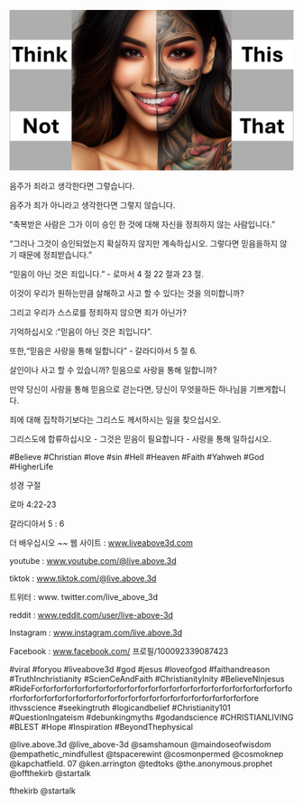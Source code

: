 ![Video cover image](../cover.jpg "cover photo")

음주가 죄라고 생각한다면 그렇습니다.

음주가 죄가 아니라고 생각한다면 그렇지 않습니다.

“축복받은 사람은 그가 이미 승인 한 것에 대해 자신을 정죄하지 않는 사람입니다.”

“그러나 그것이 승인되었는지 확실하지 않지만 계속하십시오. 그렇다면 믿음을하지 않기 때문에 정죄받습니다.”

“믿음이 아닌 것은 죄입니다.” - 로마서 4 절 22 절과 23 절.

이것이 우리가 원하는만큼 살해하고 사고 할 수 있다는 것을 의미합니까?

그리고 우리가 스스로를 정죄하지 않으면 죄가 아닌가?

기억하십시오 :“믿음이 아닌 것은 죄입니다”.

또한,“믿음은 사랑을 통해 일합니다” - 갈라디아서 5 절 6.

살인이나 사고 할 수 있습니까? 믿음으로 사랑을 통해 일합니까?

만약 당신이 사랑을 통해 믿음으로 걷는다면, 당신이 무엇을하든 하나님을 기쁘게합니다.

죄에 대해 집착하기보다는 그리스도 께서하시는 일을 찾으십시오.

그리스도에 합류하십시오 - 그것은 믿음이 필요합니다 - 사랑을 통해 일하십시오.

#Believe #Christian #love #sin #Hell #Heaven #Faith #Yahweh #God #HigherLife

성경 구절


로마 4:22-23

갈라디아서 5 : 6

더 배우십시오 ~~ 웹 사이트 : www.liveabove3d.com


youtube : www.youtube.com/@live.above.3d

tiktok : www.tiktok.com/@live.above.3d

트위터 : www. twitter.com/live_above_3d

reddit : www.reddit.com/user/live-above-3d

Instagram : www.instagram.com/live.above.3d

Facebook : www.facebook.com/ 프로필/100092339087423

#viral #foryou #liveabove3d #god #jesus #loveofgod #faithandreason #TruthInchristianity #ScienCeAndFaith #ChristianityInity #BelieveNInjesus #RideForforforforforforforforforforforforforforforforforforforforforforforforforforforforforforforforforforforforforforforforforforforforforforforfore ithvsscience #seekingtruth #logicandbelief #Christianity101 #QuestionIngateism #debunkingmyths #godandscience #CHRISTIANLIVING #BLEST #Hope #Inspiration #BeyondThephysical

@live.above.3d @live_above-3d @samshamoun @maindoseofwisdom @empathetic_mindfullest @tspacerewint @cosmonpermed @cosmoknep @kapchatfield. 07 @ken.arrington @tedtoks @the.anonymous.prophet @offthekirb @startalk

fthekirb @startalk



